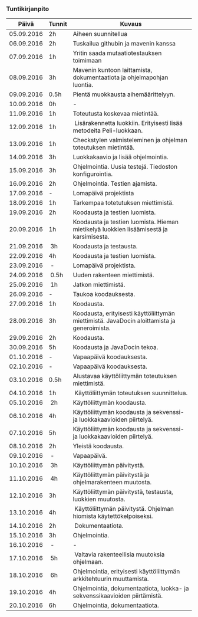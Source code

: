 ### Tuntikirjanpito
Päivä | Tunnit | Kuvaus
-----------|------|------
05.09.2016 | 2h | Aiheen suunnitellua
06.09.2016 | 2h | Tuskailua githubin ja mavenin kanssa
07.09.2016 | 1h | Yritin saada mutaatiotestauksen toimimaan
08.09.2016 | 3h | Mavenin kuntoon laittamista, dokumentaatiota ja ohjelmapohjan luontia.
09.09.2016 | 0.5h | Pientä muokkausta aihemäärittelyyn.
10.09.2016 | 0h | -
11.09.2016 | 1h | Toteutusta koskevaa mietintää.
12.09.2016 | 1h | Lisärakennetta luokkiin. Erityisesti lisää metodeita Peli-luokkaan.
13.09.2016 | 1h | Checkstylen valmisteleminen ja ohjelman toteutuksen mietintää.
14.09.2016 | 3h | Luokkakaavio ja lisää ohjelmointia.
15.09.2016 | 3h | Ohjelmointia. Uusia testejä. Tiedoston konfigurointia.
16.09.2016 | 2h | Ohjelmointia. Testien ajamista.
17.09.2016 | -  | Lomapäivä projektista
18.09.2016 | 1h | Tarkempaa totetutuksen miettimistä.
19.09.2016 | 2h | Koodausta ja testien luomista.
20.09.2016 | 1h | Koodausta ja testien luomista. Hieman mietikelyä luokkien lisäämisestä ja karsimisesta.
21.09.2016 | 3h | Koodausta ja testausta.
22.09.2016 | 4h | Koodausta ja testien luomista.
23.09.2016 | -  | Lomapäivä projektista.
24.09.2016 | 0.5h | Uuden rakenteen miettimistä.
25.09.2016 | 1h | Jatkon miettimistä.
26.09.2016 | - | Taukoa koodauksesta.
27.09.2016 | 1h | Koodausta.
28.09.2016 | 3h | Koodausta, erityisesti käyttöliittymän miettimistä. JavaDocin aloittamista ja generoimista. 
29.09.2016 | 2h | Koodausta.
30.09.2016 | 5h | Koodausta ja JavaDocin tekoa.
01.10.2016 | -  | Vapaapäivä koodauksesta.
02.10.2016 | -  | Vapaapäivä koodauksesta.
03.10.2016 | 0.5h | Alustavaa käyttöliittymän toteutuksen miettimistä.
04.10.2016 | 1h | Käyttöliittymän toteutuksen suunnittelua.
05.10.2016 | 2h | Käyttöliittymän koodausta.
06.10.2016 | 4h | Käyttöliittymän koodausta ja sekvenssi- ja luokkakaavioiden piirtelyä.
07.10.2016 | 5h | Käyttöliittymän koodausta ja sekvenssi- ja luokkakaavioiden piirtelyä.
08.10.2016 | 2h | Yleistä koodausta.
09.10.2016 | -  | Vapaapäivä.
10.10.2016 | 3h | Käyttöliittymän päivitystä.
11.10.2016 | 4h | Käyttöliittymän päivitystä ja ohjelmarakenteen muutosta.
12.10.2016 | 3h | Käyttöliittymän päivitystä, testausta, luokkien muutosta.
13.10.2016 | 4h | Käyttöliittymän päivitystä. Ohjelman hiomista käytettökelpoiseksi.
14.10.2016 | 2h | Dokumentaatiota.
15.10.2016 | 3h | Ohjelmointia.
16.10.2016 | - | -
17.10.2016 | 5h | Valtavia rakenteellisia muutoksia ohjelmaan.
18.10.2016 | 6h | Ohjelmointia, erityisesti käyttöliittymän arkkitehtuurin muuttamista.
19.10.2016 | 4h | Ohjelmointia, dokumentaatiota, luokka- ja sekvenssikaavioiden piirtämistä.
20.10.2016 | 6h | Ohjelmointia, dokumentaatiota.

